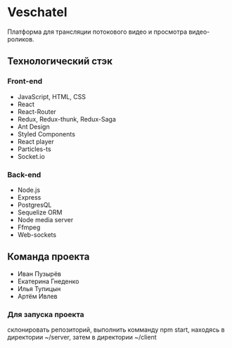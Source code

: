 # Vesсhatel
Платформа для трансляции потокового видео и просмотра видео-роликов.

## Технологический стэк
### Front-end
  - JavaScript, HTML, CSS
  - React
  - React-Router
  - Redux, Redux-thunk, Redux-Saga
  - Ant Design
  - Styled Components
  - React player
  - Particles-ts
  - Socket.io
  
### Back-end
  - Node.js
  - Express
  - PostgresQL
  - Sequelize ORM
  - Node media server
  - Ffmpeg
  - Web-sockets
  
## Команда проекта
  - Иван Пузырёв
  - Екатерина Гнеденко
  - Илья Тупицын
  - Артём Ивлев 


### Для запуска проекта
склонировать репозиторий, выполнить комманду npm start, находясь в директории ~/server, затем в директории ~/client

